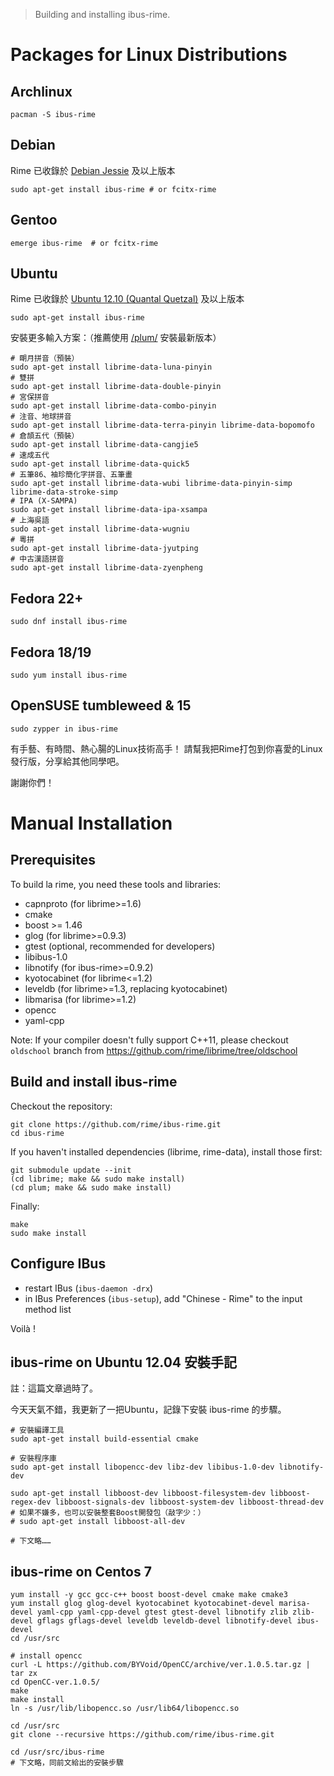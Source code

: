> Building and installing ibus-rime.

# Packages for Linux Distributions

## Archlinux

    pacman -S ibus-rime

## Debian

Rime 已收錄於 [Debian Jessie](https://wiki.debian.org/DebianJessie) 及以上版本

    sudo apt-get install ibus-rime # or fcitx-rime

## Gentoo

    emerge ibus-rime  # or fcitx-rime

## Ubuntu

Rime 已收錄於 [Ubuntu 12.10 (Quantal Quetzal)](http://old-releases.ubuntu.com/releases/12.10/) 及以上版本

    sudo apt-get install ibus-rime

安裝更多輸入方案：（推薦使用 [/plum/](https://github.com/rime/plum) 安裝最新版本）

    # 朙月拼音（預裝）
    sudo apt-get install librime-data-luna-pinyin
    # 雙拼
    sudo apt-get install librime-data-double-pinyin
    # 宮保拼音
    sudo apt-get install librime-data-combo-pinyin
    # 注音、地球拼音
    sudo apt-get install librime-data-terra-pinyin librime-data-bopomofo
    # 倉頡五代（預裝）
    sudo apt-get install librime-data-cangjie5
    # 速成五代
    sudo apt-get install librime-data-quick5
    # 五筆86、袖珍簡化字拼音、五筆畫
    sudo apt-get install librime-data-wubi librime-data-pinyin-simp librime-data-stroke-simp
    # IPA (X-SAMPA)
    sudo apt-get install librime-data-ipa-xsampa
    # 上海吳語
    sudo apt-get install librime-data-wugniu
    # 粵拼
    sudo apt-get install librime-data-jyutping
    # 中古漢語拼音
    sudo apt-get install librime-data-zyenpheng

## Fedora 22+

    sudo dnf install ibus-rime

## Fedora 18/19

    sudo yum install ibus-rime

## OpenSUSE tumbleweed & 15
    
    sudo zypper in ibus-rime

有手藝、有時間、熱心腸的Linux技術高手！ 請幫我把Rime打包到你喜愛的Linux發行版，分享給其他同學吧。

謝謝你們！

# Manual Installation

## Prerequisites

To build la rime, you need these tools and libraries:
  * capnproto (for librime>=1.6)
  * cmake
  * boost >= 1.46
  * glog (for librime>=0.9.3)
  * gtest (optional, recommended for developers)
  * libibus-1.0
  * libnotify (for ibus-rime>=0.9.2)
  * kyotocabinet (for librime<=1.2)
  * leveldb (for librime>=1.3, replacing kyotocabinet)
  * libmarisa (for librime>=1.2)
  * opencc
  * yaml-cpp

Note: If your compiler doesn't fully support C++11, please checkout `oldschool` branch from https://github.com/rime/librime/tree/oldschool

## Build and install ibus-rime

Checkout the repository:

    git clone https://github.com/rime/ibus-rime.git
    cd ibus-rime

If you haven't installed dependencies (librime, rime-data), install those first:

    git submodule update --init
    (cd librime; make && sudo make install)
    (cd plum; make && sudo make install)
    
Finally:

    make
    sudo make install

## Configure IBus

  * restart IBus (`ibus-daemon -drx`)
  * in IBus Preferences (`ibus-setup`), add "Chinese - Rime" to the input method list

Voilà !

## ibus-rime on Ubuntu 12.04 安裝手記

註：這篇文章過時了。

今天天氣不錯，我更新了一把Ubuntu，記錄下安裝 ibus-rime 的步驟。

    # 安裝編譯工具
    sudo apt-get install build-essential cmake

    # 安裝程序庫
    sudo apt-get install libopencc-dev libz-dev libibus-1.0-dev libnotify-dev

    sudo apt-get install libboost-dev libboost-filesystem-dev libboost-regex-dev libboost-signals-dev libboost-system-dev libboost-thread-dev
    # 如果不嫌多，也可以安裝整套Boost開發包（敲字少：）
    # sudo apt-get install libboost-all-dev
    
    # 下文略……

## ibus-rime on Centos 7
```
yum install -y gcc gcc-c++ boost boost-devel cmake make cmake3
yum install glog glog-devel kyotocabinet kyotocabinet-devel marisa-devel yaml-cpp yaml-cpp-devel gtest gtest-devel libnotify zlib zlib-devel gflags gflags-devel leveldb leveldb-devel libnotify-devel ibus-devel
cd /usr/src

# install opencc
curl -L https://github.com/BYVoid/OpenCC/archive/ver.1.0.5.tar.gz | tar zx
cd OpenCC-ver.1.0.5/
make
make install
ln -s /usr/lib/libopencc.so /usr/lib64/libopencc.so

cd /usr/src
git clone --recursive https://github.com/rime/ibus-rime.git

cd /usr/src/ibus-rime
# 下文略，同前文給出的安裝步驟

```